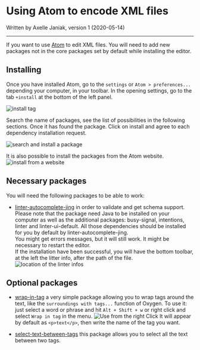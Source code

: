 # Using Atom to encode XML files

Written by Axelle Janiak, version 1 (2020-05-14)

****

If you want to use [Atom](https://atom.io/) to edit XML files. You will need to add new packages not in the core packages set by default while installing the editor.

## Installing
Once you have installed Atom, go to the `settings` or `Atom > preferences...` depending your computer, in your toolbar. In the opening settings, go to the tab  `+install` at the bottom of the left panel.

![install tag](https://github.com/erc-dharma/project-documentation/blob/master/guides/images/UsingAtom01.png)

Search the name of packages, see the list of possibilities in the following sections. Once it has found the package. Click on install and agree to each dependency installation request.

![search and install a package](https://github.com/erc-dharma/project-documentation/blob/master/guides/images/UsingAtom02.png)

It is also possible to install the packages from the Atom website.
![install from a website](https://github.com/erc-dharma/project-documentation/blob/master/guides/images/UsingAtom03.png)

## Necessary packages
You will need the following packages to be able to work:
- [linter-autocomplete-jing](https://atom.io/packages/linter-autocomplete-jing) in order to validate and get schema support. Please note that the package need Java to be installed on your computer as well as the additional packages: busy-signal, intentions, linter and linter-ui-default. All those dependencies should be installed for you by default by linter-autocomplete-jing.  
You might get errors messages, but it will still work. It might be necessary to restart the editor.  
If the installation have been successful, you will have the bottom toolbar, at the left the litter info, after the path of the file.  
![location of the linter infos](https://github.com/erc-dharma/project-documentation/blob/master/guides/images/UsingAtom04.png)

## Optional packages
- [wrap-in-tag](https://atom.io/packages/atom-wrap-in-tag) a very simple package allowing you to wrap tags around the text, like the `surroundings with tags...` function of Oxygen. To use it: just select a word or phrase and hit `Alt + Shift + w` or right click and select `Wrap in tag` in the menu. ![Use from the right Click](https://github.com/erc-dharma/project-documentation/blob/master/guides/images/UsingAtom05.png) It will appear by default as `<p>text</p>`, then write the name of the tag you want.

- [select-text-between-tags](https://atom.io/packages/select-text-between-tags) this package allows you to select all the text between two tags.
